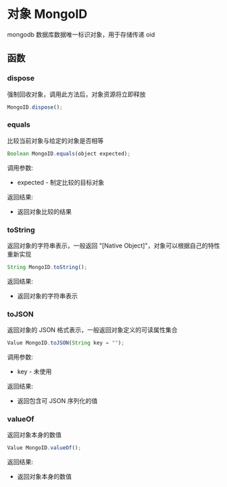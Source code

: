 # 对象 MongoID
mongodb 数据库数据唯一标识对象，用于存储传递 oid

## 函数
        
### dispose
强制回收对象，调用此方法后，对象资源将立即释放
```JavaScript
MongoID.dispose();
```

### equals
比较当前对象与给定的对象是否相等
```JavaScript
Boolean MongoID.equals(object expected);
```

调用参数:
* expected - 制定比较的目标对象

返回结果:
* 返回对象比较的结果

### toString
返回对象的字符串表示，一般返回 "[Native Object]"，对象可以根据自己的特性重新实现
```JavaScript
String MongoID.toString();
```

返回结果:
* 返回对象的字符串表示

### toJSON
返回对象的 JSON 格式表示，一般返回对象定义的可读属性集合
```JavaScript
Value MongoID.toJSON(String key = "");
```

调用参数:
* key - 未使用

返回结果:
* 返回包含可 JSON 序列化的值

### valueOf
返回对象本身的数值
```JavaScript
Value MongoID.valueOf();
```

返回结果:
* 返回对象本身的数值

